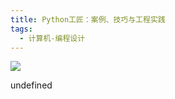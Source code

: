 ```yaml
---
title: Python工匠：案例、技巧与工程实践
tags:
  - 计算机-编程设计
---
```


![](https://cdn.weread.qq.com/weread/cover/68/3300018868/s_3300018868.jpg)

undefined